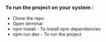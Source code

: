 ### To run the project on your system :

- Clone the repo
- Open terminal
- npm install - To install npm dependencies
- npm run dev - To run the project
